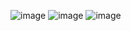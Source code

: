 ![image](https://github.com/MINJE-98/MINJE-98/assets/56459078/ca67657c-68fa-4c89-84f9-08abb31519d5)
![image](https://github.com/MINJE-98/MINJE-98/assets/56459078/a752d514-f402-42e5-98d5-8736fbfcb79c)
![image](https://github.com/MINJE-98/MINJE-98/assets/56459078/c38fbe5b-f6e6-409e-a2e2-5e044e4756bd)
